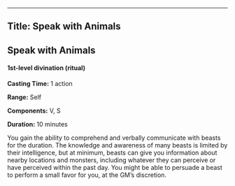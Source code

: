 -------------------------
Title: Speak with Animals
-------------------------

## Speak with Animals

#### 1st-level divination (ritual)


**Casting Time:** 1 action 

**Range:** Self 

**Components:** V, S 

**Duration:** 10 minutes


You gain the ability to comprehend and verbally communicate with beasts
for the duration. The knowledge and awareness of many beasts is limited
by their intelligence, but at minimum, beasts can give you information
about nearby locations and monsters, including whatever they can
perceive or have perceived within the past day. You might be able to
persuade a beast to perform a small favor for you, at the GM’s
discretion.


